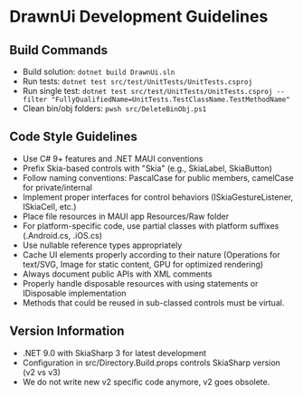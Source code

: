 # DrawnUi Development Guidelines

## Build Commands
- Build solution: `dotnet build DrawnUi.sln`
- Run tests: `dotnet test src/test/UnitTests/UnitTests.csproj`
- Run single test: `dotnet test src/test/UnitTests/UnitTests.csproj --filter "FullyQualifiedName=UnitTests.TestClassName.TestMethodName"`
- Clean bin/obj folders: `pwsh src/DeleteBinObj.ps1`

## Code Style Guidelines
- Use C# 9+ features and .NET MAUI conventions
- Prefix Skia-based controls with "Skia" (e.g., SkiaLabel, SkiaButton)
- Follow naming conventions: PascalCase for public members, camelCase for private/internal
- Implement proper interfaces for control behaviors (ISkiaGestureListener, ISkiaCell, etc.)
- Place file resources in MAUI app Resources/Raw folder
- For platform-specific code, use partial classes with platform suffixes (.Android.cs, .iOS.cs)
- Use nullable reference types appropriately
- Cache UI elements properly according to their nature (Operations for text/SVG, Image for static content, GPU for optimized rendering)
- Always document public APIs with XML comments
- Properly handle disposable resources with using statements or IDisposable implementation
- Methods that could be reused in sub-classed controls must be virtual.


## Version Information
- .NET 9.0 with SkiaSharp 3 for latest development
- Configuration in src/Directory.Build.props controls SkiaSharp version (v2 vs v3)
- We do not write new v2 specific code anymore, v2 goes obsolete.
